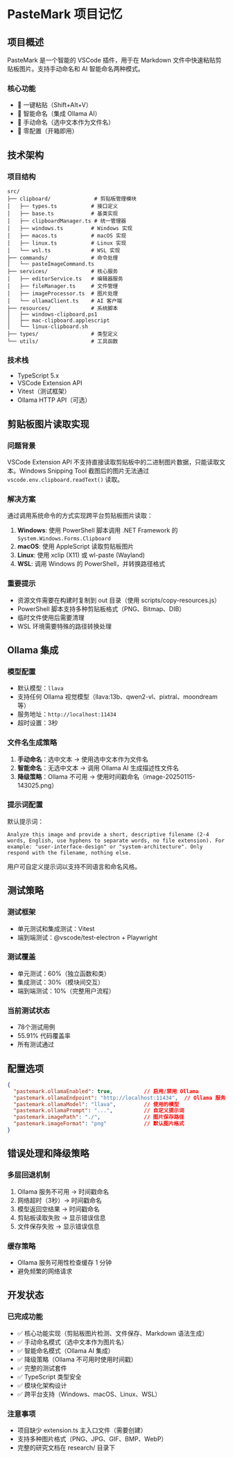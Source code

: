 # PasteMark 项目记忆

## 项目概述

PasteMark 是一个智能的 VSCode 插件，用于在 Markdown 文件中快速粘贴剪贴板图片。支持手动命名和 AI 智能命名两种模式。

### 核心功能
- 🚀 一键粘贴（Shift+Alt+V）
- 🎯 智能命名（集成 Ollama AI）
- 📝 手动命名（选中文本作为文件名）
- 🔧 零配置（开箱即用）

## 技术架构

### 项目结构
```
src/
├── clipboard/              # 剪贴板管理模块
│   ├── types.ts           # 接口定义
│   ├── base.ts            # 基类实现
│   ├── clipboardManager.ts # 统一管理器
│   ├── windows.ts         # Windows 实现
│   ├── macos.ts           # macOS 实现
│   ├── linux.ts           # Linux 实现
│   └── wsl.ts             # WSL 实现
├── commands/              # 命令处理
│   └── pasteImageCommand.ts
├── services/              # 核心服务
│   ├── editorService.ts   # 编辑器服务
│   ├── fileManager.ts     # 文件管理
│   ├── imageProcessor.ts  # 图片处理
│   └── ollamaClient.ts    # AI 客户端
├── resources/             # 系统脚本
│   ├── windows-clipboard.ps1
│   ├── mac-clipboard.applescript
│   └── linux-clipboard.sh
├── types/                 # 类型定义
└── utils/                 # 工具函数
```

### 技术栈
- TypeScript 5.x
- VSCode Extension API
- Vitest（测试框架）
- Ollama HTTP API（可选）

## 剪贴板图片读取实现

### 问题背景
VSCode Extension API 不支持直接读取剪贴板中的二进制图片数据，只能读取文本。Windows Snipping Tool 截图后的图片无法通过 `vscode.env.clipboard.readText()` 读取。

### 解决方案
通过调用系统命令的方式实现跨平台剪贴板图片读取：

1. **Windows**: 使用 PowerShell 脚本调用 .NET Framework 的 `System.Windows.Forms.Clipboard`
2. **macOS**: 使用 AppleScript 读取剪贴板图片
3. **Linux**: 使用 xclip (X11) 或 wl-paste (Wayland)
4. **WSL**: 调用 Windows 的 PowerShell，并转换路径格式

### 重要提示
- 资源文件需要在构建时复制到 out 目录（使用 scripts/copy-resources.js）
- PowerShell 脚本支持多种剪贴板格式（PNG、Bitmap、DIB）
- 临时文件使用后需要清理
- WSL 环境需要特殊的路径转换处理

## Ollama 集成

### 模型配置
- 默认模型：`llava`
- 支持任何 Ollama 视觉模型（llava:13b、qwen2-vl、pixtral、moondream 等）
- 服务地址：`http://localhost:11434`
- 超时设置：3秒

### 文件名生成策略
1. **手动命名**：选中文本 → 使用选中文本作为文件名
2. **智能命名**：无选中文本 → 调用 Ollama AI 生成描述性文件名
3. **降级策略**：Ollama 不可用 → 使用时间戳命名（image-20250115-143025.png）

### 提示词配置
默认提示词：
```
Analyze this image and provide a short, descriptive filename (2-4 words, English, use hyphens to separate words, no file extension). For example: "user-interface-design" or "system-architecture". Only respond with the filename, nothing else.
```

用户可自定义提示词以支持不同语言和命名风格。

## 测试策略

### 测试框架
- 单元测试和集成测试：Vitest
- 端到端测试：@vscode/test-electron + Playwright

### 测试覆盖
- 单元测试：60%（独立函数和类）
- 集成测试：30%（模块间交互）
- 端到端测试：10%（完整用户流程）

### 当前测试状态
- 78个测试用例
- 55.91% 代码覆盖率
- 所有测试通过

## 配置选项

```json
{
  "pastemark.ollamaEnabled": true,          // 启用/禁用 Ollama
  "pastemark.ollamaEndpoint": "http://localhost:11434",  // Ollama 服务地址
  "pastemark.ollamaModel": "llava",         // 使用的模型
  "pastemark.ollamaPrompt": "...",          // 自定义提示词
  "pastemark.imagePath": "./",              // 图片保存路径
  "pastemark.imageFormat": "png"            // 默认图片格式
}
```

## 错误处理和降级策略

### 多层回退机制
1. Ollama 服务不可用 → 时间戳命名
2. 网络超时（3秒）→ 时间戳命名
3. 模型返回空结果 → 时间戳命名
4. 剪贴板读取失败 → 显示错误信息
5. 文件保存失败 → 显示错误信息

### 缓存策略
- Ollama 服务可用性检查缓存 1 分钟
- 避免频繁的网络请求

## 开发状态

### 已完成功能
- ✅ 核心功能实现（剪贴板图片检测、文件保存、Markdown 语法生成）
- ✅ 手动命名模式（选中文本作为图片名）
- ✅ 智能命名模式（Ollama AI 集成）
- ✅ 降级策略（Ollama 不可用时使用时间戳）
- ✅ 完整的测试套件
- ✅ TypeScript 类型安全
- ✅ 模块化架构设计
- ✅ 跨平台支持（Windows、macOS、Linux、WSL）

### 注意事项
- 项目缺少 extension.ts 主入口文件（需要创建）
- 支持多种图片格式（PNG、JPG、GIF、BMP、WebP）
- 完整的研究文档在 research/ 目录下